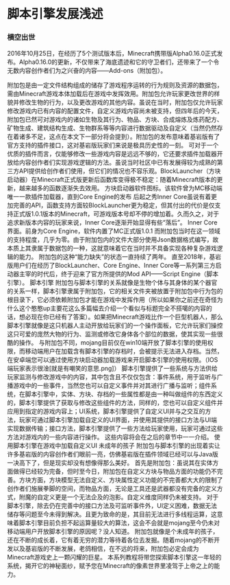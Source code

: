 # 脚本引擎发展浅述

### 横空出世

2016年10月25日，在经历了5个测试版本后，Minecraft携带版Alpha0.16.0正式发布。Alpha0.16.0的更新，不仅带来了海底遗迹和它的守卫者们，还带来了一个令无数内容创作者们为之兴奋的内容——Add-ons（附加包）。

附加包是由一定文件结构组成的储存了游戏程序运转的行为规则及资源的数据包，需由Minecraft游戏本体加载后在游戏中发挥效用。附加包允许玩家更改世界的样貌并修改生物的行为，以及更改游戏的其他内容。虽说在当时，附加包仅允许玩家修改游戏内已有内容的配置文件，自定义游戏内容尚未被支持，但四年后的今天，附加包已然可对游戏内的诸如生物及其行为、物品、方块、合成熔炼及炼药配方、矿物生成、建筑结构生成、生物群系等等内容进行数据驱动及自定义（当然仍然存在着诸多不足，这点在本文下一部分将会提到）。附加包的发布意味着基岩版有了官方支持的插件接口，这对基岩版玩家们来说是极具历史性的一刻。 可对于一个优质的插件而言，仅能够修改一些游戏内容是远远不够的，它还要求插件加载器开放给内容创作者们实现游戏逻辑的方法。虽说当时社区中已有发展得较为成熟的第三方API提供给创作者们使用，但它们的情况也不容乐观。BlockLauncher（方块启动器）在Minecraft正式版更新后函数库变得极不稳定：随着Minecraft版本的更新，越来越多的函数逐渐失去效用。 方块启动器软件图标。该软件曾为MC移动端唯一一款插件加载器，直到Core Engine的发布 后起之秀Inner Core虽说有着更加完善的API，函数支持方面较BlockLauncher更为稳定，但其付出的代价是仅支持正式版1.0.1版本的Minecraft，可游戏版本号却不停的增加着。久而久之，对于追求新版本内容的玩家来说，Inner Core逐渐开始显得有些“落后”。 Inner Core界面。前身为Core Engine，软件内置了MC正式版1.0.1 而附加包当时在这一领域的支持程度，几乎为零。由于附加包内的文件大部分使用Json数据格式编写，故本质上其隶属于数据包的一种，这就意味着它在当时并不具备实现各种复杂游戏逻辑的能力。 附加包的这种“能力缺失”的状态一直持续了两年。 直至2018年，基岩版用户们在经历了BlockLauncher、Core Engine、Inner Core等一系列第三方启动器主宰的时代后，终于迎来了官方所提供的Mod API——Script Engine（脚本引擎）。 脚本引擎 附加包与脚本引擎的关系就像是生物个体与其身体的某个器官的关系一样，脚本引擎隶属于附加包，它的相关文件夹被放置于附加包中行为包的根目录下，它必须依赖附加包才能在游戏中发挥作用（所以如果你之前还在奇怪为什么这个憨憨up主要花这么多篇幅去介绍一个看似与标题完全不搭噶的内容的话，想必现在你已经有了答案）。如果把Minecraft游戏比作一个巨型机器人，那么脚本引擎就像是这只机器人主动开放给玩家们的一个操作面板，它允许玩家们操控这只可爱的庞然大物的行为、监测或修改它身体各个部位的数据，使其实现一些很酷的操作。 与附加包不同，mojang目前仅在win10端开放了脚本引擎的使用权限，而移动端用户在加载含有脚本引擎的存档时，会被提示无法进入存档。当然，在安卓端您可以通过使用方块启动器加载游戏来开启脚本引擎的使用权限。（IOS端玩家表示很淦[就是有嘲笑的意思.png]） 脚本引擎提供了一些系统与方法供给玩家监测与修改游戏中的内容，其中包含且不仅仅包含：事件系统，用于监听与广播游戏中的一些事件，当然您也可以自定义事件并对其进行广播与监听；组件系统，在脚本引擎中，实体、方块、存档的一些属性都是由一种叫做组件的东西定义的，脚本引擎提供了获取与修改这些组件的方法，同样的，您也可以自定义组件并应用到指定的游戏内容上；UI系统，脚本引擎提供了自定义UI并与之交互的方法，玩家可通过脚本引擎加载自定义的UI界面，并使用其提供的接口方法与UI端实现数据传输；接口方法，脚本引擎提供了一些方法给玩家使用，玩家可通过这些方法对游戏内的一些内容进行操作。 这些内容将会在之后的章节中一一介绍。 使用脚本引擎在游戏中加载自定义UI 未成年的孩子 附加包与脚本引擎的出现着实让许多基岩版的内容创作者们眼前一亮，仿佛基岩版在插件领域已经可以与Java版一决高下了，但是现实却没有想像得那么美好。 首先是附加包：虽说其在实体方面做得已经较为完备，但时至今日，附加包在自定义方块与物品方面的功能仍不完善。方块方面，方块模型无法自定义、方块属性定义功能的不完善都大大的限制了创作者们施展拳脚的空间，而物品方面，无论是工具还是武器都没有完备的定义方式，附魔的自定义更是一个无法企及的泡影。自定义维度同样仍未被支持。 对于脚本引擎，除去仍在完善中的接口方法及可监听事件外，UI定义困难，数据无法储存等问题至今未得到解决。且更为致命的是，其目前无法进行多线程运算，这意味着脚本引擎目前负担不起运算量较大的算法，这会不会就是mojang至今仍未对移动端用户开放脚本引擎的原因呢？没人知道。 附加包就像是个未成年的孩子，还在不断的成长着，它有着无穷的潜力等待着各位去发掘。随着mojang的不断开发以及基岩版的不断发展，老鸽相信，在不远的将来，附加包必定会成为Minecraft游戏史上一颗闪耀的巨星。 本系列教程将带您探索脚本引擎这一年轻的系统，揭开它的神秘面纱，赋予您在Minecraft的像素世界里凌驾于上帝之上的能力。

